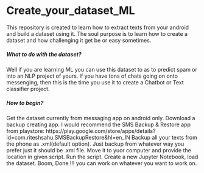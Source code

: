 # Create_your_dataset_ML
This repository is created to learn how to extract texts from your android and build a dataset using it. The soul purpose is to learn how to create a dataset and how challenging it get be or easy sometimes. 
<h5>What to do with the dataset?</h5>
Well if you are learning ML you can use this dataset to as to predict spam or into an NLP project of yours. If you have tons of chats going on onto messenging, then this is the time you use it to create a Chatbot or Text classifier project.
<h5>How to begin?</h5>
Get the dataset currently from messaging app on android only.
Download a backup creating app.
I would recommend the SMS Backup & Restore app from playstore: 
https://play.google.com/store/apps/details?id=com.riteshsahu.SMSBackupRestore&hl=en_IN
Backup all your texts from the phone as .xml(default option). Just backup from whatever way you prefer just it should be .xml file.
Move it to yuor computer and provide the location in given script.
Run the script.
Create a new Jupyter Notebook, load the dataset.
Boom, Done !!! you can work on whatever you want to work on.
